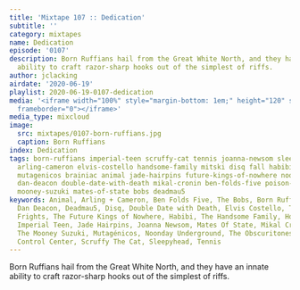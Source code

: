 ```yaml
---
title: 'Mixtape 107 :: Dedication'
subtitle: ''
category: mixtapes
name: Dedication
episode: '0107'
description: Born Ruffians hail from the Great White North, and they have an innate
  ability to craft razor-sharp hooks out of the simplest of riffs.
author: jclacking
airdate: '2020-06-19'
playlist: 2020-06-19-0107-dedication
media: '<iframe width="100%" style="margin-bottom: 1em;" height="120" src="https://www.mixcloud.com/widget/iframe/?feed=%2Fthe-lacking-org%2Fihdm1g-107-dedication%2F&hide_artwork=1&hide_cover=1&light=1"
  frameborder="0"></iframe>'
media_type: mixcloud
image:
  src: mixtapes/0107-born-ruffians.jpg
  caption: Born Ruffians
index: Dedication
tags: born-ruffians imperial-teen scruffy-cat tennis joanna-newsom sleepyhead holly-golightly
  arling-cameron elvis-costello handsome-family mitski disq fall habibi frights obscuritones
  mutagenicos brainiac animal jade-hairpins future-kings-of-nowhere noonday-underground
  dan-deacon double-date-with-death mikal-cronin ben-folds-five poison-control-center
  mooney-suzuki mates-of-state bobs deadmau5
keywords: Animal, Arling + Cameron, Ben Folds Five, The Bobs, Born Ruffians, Brainiac,
  Dan Deacon, Deadmau5, Disq, Double Date with Death, Elvis Costello, The Fall, The
  Frights, The Future Kings of Nowhere, Habibi, The Handsome Family, Holly Golightly,
  Imperial Teen, Jade Hairpins, Joanna Newsom, Mates Of State, Mikal Cronin, Mitski,
  The Mooney Suzuki, Mutagénicos, Noonday Underground, The Obscuritones, The Poison
  Control Center, Scruffy The Cat, Sleepyhead, Tennis
---
```

Born Ruffians hail from the Great White North, and they have an innate ability to craft razor-sharp hooks out of the simplest of riffs.
